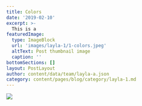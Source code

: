 ```yaml
---
title: Colors
date: '2019-02-10'
excerpt: >-
  This is a 
featuredImage:
  type: ImageBlock
  url: 'images/layla-1/1-colors.jpeg'
  altText: Post thumbnail image
  caption: ''
bottomSections: []
layout: PostLayout
author: content/data/team/layla-a.json
category: content/pages/blog/category/layla-1.md
---
```

<img src="/images/layla-1/1-colors.jpeg">